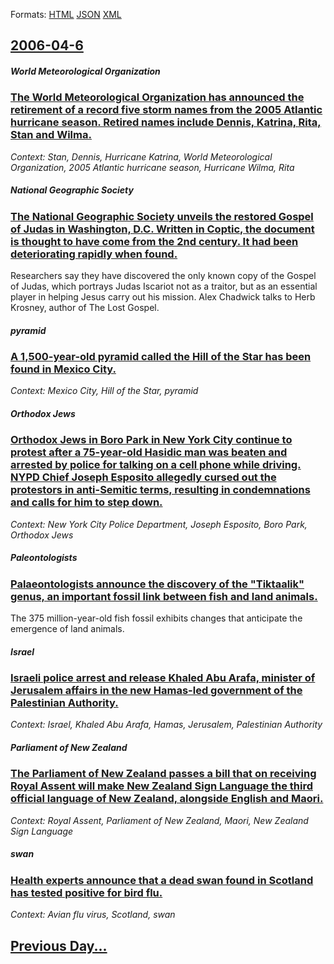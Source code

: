 
Formats: [HTML](2006/04/6/index.html)  [JSON](2006/04/6/index.json)  [XML](2006/04/6/index.xml)  

## [2006-04-6](/news/2006/04/6/index.md)

##### World Meteorological Organization
### [ The World Meteorological Organization has announced the retirement of a record five storm names from the 2005 Atlantic hurricane season. Retired names include Dennis, Katrina, Rita, Stan and Wilma. ](/news/2006/04/6/the-world-meteorological-organization-has-announced-the-retirement-of-a-record-five-storm-names-from-the-2005-atlantic-hurricane-season-re.md)
_Context: Stan, Dennis, Hurricane Katrina, World Meteorological Organization, 2005 Atlantic hurricane season, Hurricane Wilma, Rita_

##### National Geographic Society
### [ The National Geographic Society unveils the restored Gospel of Judas in Washington, D.C. Written in Coptic, the document is thought to have come from the 2nd century. It had been deteriorating rapidly when found. ](/news/2006/04/6/the-national-geographic-society-unveils-the-restored-gospel-of-judas-in-washington-d-c-written-in-coptic-the-document-is-thought-to-have.md)
Researchers say they have discovered the only known copy of the Gospel of Judas, which portrays Judas Iscariot not as a traitor, but as an essential player in helping Jesus carry out his mission. Alex Chadwick talks to Herb Krosney, author of The Lost Gospel.

##### pyramid
### [ A 1,500-year-old pyramid called the Hill of the Star has been found in Mexico City. ](/news/2006/04/6/a-1-500-year-old-pyramid-called-the-hill-of-the-star-has-been-found-in-mexico-city.md)
_Context: Mexico City, Hill of the Star, pyramid_

##### Orthodox Jews
### [ Orthodox Jews in Boro Park in New York City continue to protest after a 75-year-old Hasidic man was beaten and arrested by police for talking on a cell phone while driving. NYPD Chief Joseph Esposito allegedly cursed out the protestors in anti-Semitic terms, resulting in condemnations and calls for him to step down. ](/news/2006/04/6/orthodox-jews-in-boro-park-in-new-york-city-continue-to-protest-after-a-75-year-old-hasidic-man-was-beaten-and-arrested-by-police-for-talki.md)
_Context: New York City Police Department, Joseph Esposito, Boro Park, Orthodox Jews_

##### Paleontologists
### [ Palaeontologists announce the discovery of the "Tiktaalik" genus, an important fossil link between fish and land animals. ](/news/2006/04/6/palaeontologists-announce-the-discovery-of-the-tiktaalik-genus-an-important-fossil-link-between-fish-and-land-animals.md)
The 375 million-year-old fish fossil exhibits changes that anticipate the emergence of land animals. 

##### Israel
### [ Israeli police arrest and release Khaled Abu Arafa, minister of Jerusalem affairs in the new Hamas-led government of the Palestinian Authority. ](/news/2006/04/6/israeli-police-arrest-and-release-khaled-abu-arafa-minister-of-jerusalem-affairs-in-the-new-hamas-led-government-of-the-palestinian-author.md)
_Context: Israel, Khaled Abu Arafa, Hamas, Jerusalem, Palestinian Authority_

##### Parliament of New Zealand
### [ The Parliament of New Zealand passes a bill that on receiving Royal Assent will make New Zealand Sign Language the third official language of New Zealand, alongside English and Maori. ](/news/2006/04/6/the-parliament-of-new-zealand-passes-a-bill-that-on-receiving-royal-assent-will-make-new-zealand-sign-language-the-third-official-language.md)
_Context: Royal Assent, Parliament of New Zealand, Maori, New Zealand Sign Language_

##### swan
### [ Health experts announce that a dead swan found in Scotland has tested positive for bird flu. ](/news/2006/04/6/health-experts-announce-that-a-dead-swan-found-in-scotland-has-tested-positive-for-bird-flu.md)
_Context: Avian flu virus, Scotland, swan_

## [Previous Day...](/news/2006/04/5/index.md)

